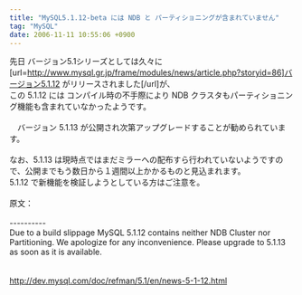 ```yaml
---
title: "MySQL5.1.12-beta には NDB と パーティショニングが含まれていません"
tag: "MySQL"
date: 2006-11-11 10:55:06 +0900
---
```


先日 バージョン5.1シリーズとしては久々に [url=http://www.mysql.gr.jp/frame/modules/news/article.php?storyid=86]バージョン5.1.12 がリリースされました[/url]が、<br>
この 5.1.12 には コンパイル時の不手際により NDB クラスタもパーティショニング機能も含まれていなかったようです。　<br>
<br>
　バージョン 5.1.13 が公開され次第アップグレードすることが勧められています。<br>
<br>
なお、5.1.13 は現時点ではまだミラーへの配布すら行われていないようですので、公開までもう数日から１週間以上かかるものと見込まれます。<br>
5.1.12 で新機能を検証しようとしている方はご注意を。<br>
<br>
原文：<br>
<br>
----------<br>
Due to a build slippage MySQL 5.1.12 contains neither NDB Cluster nor Partitioning. We apologize for any inconvenience. Please upgrade to 5.1.13 as soon as it is available.<br>
<br>
<br>
http://dev.mysql.com/doc/refman/5.1/en/news-5-1-12.html<br>
<br>

